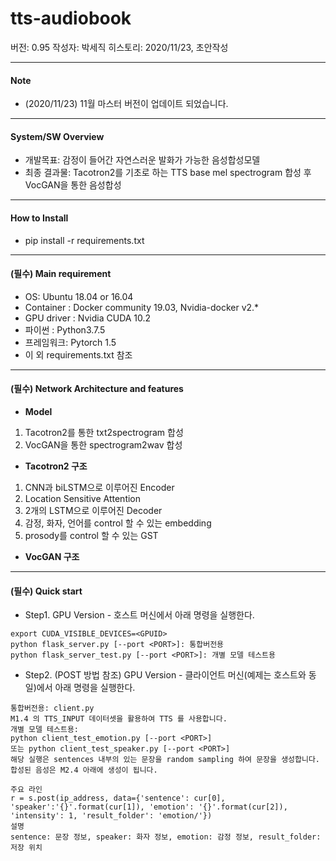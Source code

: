 # tts-audiobook

버전: 0.95
작성자: 박세직
히스토리:
2020/11/23, 초안작성

***

#### Note

* (2020/11/23) 11월 마스터 버전이 업데이트 되었습니다.

***

#### System/SW Overview

* 개발목표: 감정이 들어간 자연스러운 발화가 가능한 음성합성모델
* 최종 결과물: Tacotron2를 기초로 하는 TTS base mel spectrogram 합성 후 VocGAN을 통한 음성합성

***

#### How to Install

* pip install -r requirements.txt

***

#### (필수) Main requirement

* OS: Ubuntu 18.04 or 16.04
* Container : Docker community 19.03, Nvidia-docker v2.*
* GPU driver : Nvidia CUDA 10.2
* 파이썬 : Python3.7.5
* 프레임워크: Pytorch 1.5
* 이 외 requirements.txt 참조

***

#### (필수) Network Architecture and features

* **Model**
1. Tacotron2를 통한 txt2spectrogram 합성
2. VocGAN을 통한 spectrogram2wav 합성
* **Tacotron2 구조**
1. CNN과 biLSTM으로 이루어진 Encoder
2. Location Sensitive Attention
3. 2개의 LSTM으로 이루어진 Decoder 
4. 감정, 화자, 언어를 control 할 수 있는 embedding
5. prosody를 control 할 수 있는 GST
* **VocGAN 구조**

***

#### (필수) Quick start

* Step1. GPU Version - 호스트 머신에서 아래 명령을 실행한다. 
```
export CUDA_VISIBLE_DEVICES=<GPUID>
python flask_server.py [--port <PORT>]: 통합버전용
python flask_server_test.py [--port <PORT>]: 개별 모델 테스트용
```

* Step2. (POST 방법 참조) GPU Version - 클라이언트 머신(예제는 호스트와 동일)에서 아래 명령을 실행한다. 
```
통합버전용: client.py
M1.4 의 TTS_INPUT 데이터셋을 활용하여 TTS 를 사용합니다.
개별 모델 테스트용:
python client_test_emotion.py [--port <PORT>]
또는 python client_test_speaker.py [--port <PORT>]
해당 실행은 sentences 내부의 있는 문장을 random sampling 하여 문장을 생성합니다.
합성된 음성은 M2.4 아래에 생성이 됩니다.
```
```
주요 라인
r = s.post(ip_address, data={'sentence': cur[0], 'speaker':'{}'.format(cur[1]), 'emotion': '{}'.format(cur[2]), 'intensity': 1, 'result_folder': 'emotion/'})
설명
sentence: 문장 정보, speaker: 화자 정보, emotion: 감정 정보, result_folder: 저장 위치
```
